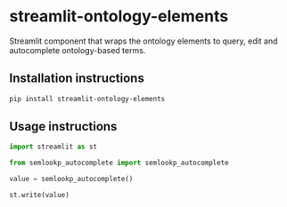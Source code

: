 # streamlit-ontology-elements

Streamlit component that wraps the ontology elements to query, edit and autocomplete ontology-based terms.

## Installation instructions 

```sh
pip install streamlit-ontology-elements
```

## Usage instructions

```python
import streamlit as st

from semlookp_autocomplete import semlookp_autocomplete

value = semlookp_autocomplete()

st.write(value)
